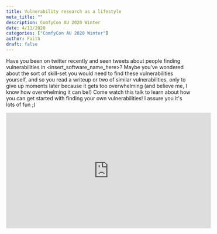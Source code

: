 ```yaml
---
title: Vulnerability research as a lifestyle
meta_title: ""
description: ComfyCon AU 2020 Winter
date: 4/11/2020
categories: ["ComfyCon AU 2020 Winter"]
author: Faith 
draft: false
---
```

Have you been on twitter recently and seen tweets about people finding vulnerabilities in <insert_software_name_here>? Maybe you've wondered about the sort of skill-set you would need to find these vulnerabilities yourself, and so you read a writeup or two of similar vulnerabilities, only to give up moments later because it gets too overwhelming (and believe me, I know how overwhelming it can be!) Come watch this talk to learn about how you can get started with finding your own vulnerabilities! I assure you it's lots of fun ;)

<iframe width="560" height="315" src="https://www.youtube.com/embed/ltYfd4GXags?si=oqQI--0F5PFCdHDD" title="YouTube video player" frameborder="0" allow="accelerometer; autoplay; clipboard-write; encrypted-media; gyroscope; picture-in-picture; web-share" allowfullscreen></iframe>
